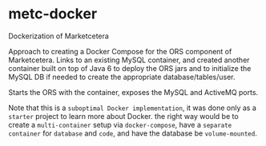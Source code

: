 # metc-docker
Dockerization of Marketcetera

Approach to creating a Docker Compose for the ORS component of Marketcetera. 
Links to an existing MySQL container, and created another container built on top of Java 6 
to deploy the ORS jars and to initialize the MySQL DB if needed to create the appropriate database/tables/user.

Starts the ORS with the container, exposes the MySQL and ActiveMQ ports.

Note that this is a `suboptimal Docker implementation`, it was done only as a `starter` project to learn more about Docker.
the right way would be to create a `multi-container` setup via `docker-compose`, have a `separate container` for `database` and `code`, and have the database be `volume-mounted`.
